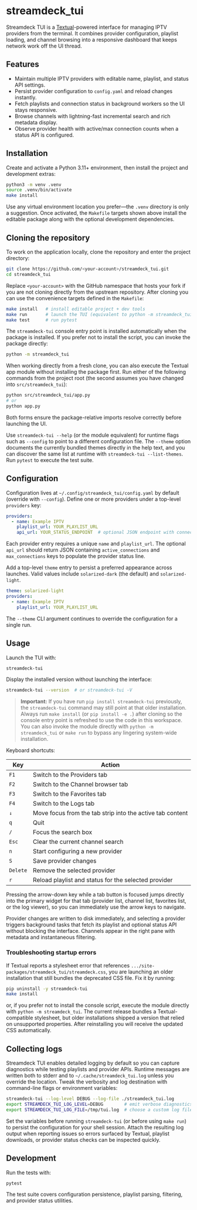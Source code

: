 # streamdeck_tui

Streamdeck TUI is a [Textual](https://textual.textualize.io/)-powered interface for managing IPTV providers from the terminal. It
combines provider configuration, playlist loading, and channel browsing into a responsive dashboard that keeps network work off
the UI thread.

## Features

- Maintain multiple IPTV providers with editable name, playlist, and status API settings.
- Persist provider configuration to `config.yaml` and reload changes instantly.
- Fetch playlists and connection status in background workers so the UI stays responsive.
- Browse channels with lightning-fast incremental search and rich metadata display.
- Observe provider health with active/max connection counts when a status API is configured.

## Installation

Create and activate a Python 3.11+ environment, then install the project and development extras:

```bash
python3 -m venv .venv
source .venv/bin/activate
make install
```

Use any virtual environment location you prefer—the `.venv` directory is only a suggestion. Once activated, the `Makefile`
targets shown above install the editable package along with the optional development dependencies.

## Cloning the repository

To work on the application locally, clone the repository and enter the project directory:

```bash
git clone https://github.com/<your-account>/streamdeck_tui.git
cd streamdeck_tui
```

Replace `<your-account>` with the GitHub namespace that hosts your fork if you are not cloning directly from the upstream
repository. After cloning you can use the convenience targets defined in the `Makefile`:

```bash
make install   # install editable project + dev tools
make run       # launch the TUI (equivalent to python -m streamdeck_tui)
make test      # run pytest
```

The `streamdeck-tui` console entry point is installed automatically when the package is installed. If you prefer not to install
the script, you can invoke the package directly:

```bash
python -m streamdeck_tui
```

When working directly from a fresh clone, you can also execute the Textual app module without installing the package first. Run
either of the following commands from the project root (the second assumes you have changed into `src/streamdeck_tui`):

```bash
python src/streamdeck_tui/app.py
# or
python app.py
```

Both forms ensure the package-relative imports resolve correctly before launching the UI.

Use `streamdeck-tui --help` (or the module equivalent) for runtime flags such as `--config` to point to a different configuration
file. The `--theme` option documents the currently bundled themes directly in the help text, and you can discover the same list at
runtime with `streamdeck-tui --list-themes`. Run `pytest` to execute the test suite.

## Configuration

Configuration lives at `~/.config/streamdeck_tui/config.yaml` by default (override with `--config`). Define one or more providers
under a top-level `providers` key:

```yaml
providers:
  - name: Example IPTV
    playlist_url: YOUR_PLAYLIST_URL
    api_url: YOUR_STATUS_ENDPOINT  # optional JSON endpoint with connection counts
```

Each provider entry requires a unique `name` and `playlist_url`. The optional `api_url` should return JSON containing
`active_connections` and `max_connections` keys to populate the provider status line.

Add a top-level `theme` entry to persist a preferred appearance across launches. Valid values include
`solarized-dark` (the default) and `solarized-light`.

```yaml
theme: solarized-light
providers:
  - name: Example IPTV
    playlist_url: YOUR_PLAYLIST_URL
```

The `--theme` CLI argument continues to override the configuration for a single run.

## Usage

Launch the TUI with:

```bash
streamdeck-tui
```

Display the installed version without launching the interface:

```bash
streamdeck-tui --version  # or streamdeck-tui -V
```

> **Important:** If you have run `pip install streamdeck-tui` previously, the
> `streamdeck-tui` command may still point at that older installation. Always run
> `make install` (or `pip install -e .`) after cloning so the console entry point
> is refreshed to use the code in this workspace. You can also invoke the module
> directly with `python -m streamdeck_tui` or `make run` to bypass any lingering
> system-wide installation.

Keyboard shortcuts:

| Key | Action |
| --- | --- |
| `F1` | Switch to the Providers tab |
| `F2` | Switch to the Channel browser tab |
| `F3` | Switch to the Favorites tab |
| `F4` | Switch to the Logs tab |
| `↓` | Move focus from the tab strip into the active tab content |
| `q` | Quit |
| `/` | Focus the search box |
| `Esc` | Clear the current channel search |
| `n` | Start configuring a new provider |
| `S` | Save provider changes |
| `Delete` | Remove the selected provider |
| `r` | Reload playlist and status for the selected provider |

Pressing the arrow-down key while a tab button is focused jumps directly into the
primary widget for that tab (provider list, channel list, favorites list, or the
log viewer), so you can immediately use the arrow keys to navigate.

Provider changes are written to disk immediately, and selecting a provider triggers background tasks that fetch its playlist and
optional status API without blocking the interface. Channels appear in the right pane with metadata and instantaneous filtering.

### Troubleshooting startup errors

If Textual reports a stylesheet error that references
`.../site-packages/streamdeck_tui/streamdeck.css`, you are launching an older
installation that still bundles the deprecated CSS file. Fix it by running:

```bash
pip uninstall -y streamdeck-tui
make install
```

or, if you prefer not to install the console script, execute the module directly
with `python -m streamdeck_tui`. The current release bundles a Textual-compatible
stylesheet, but older installations shipped a version that relied on unsupported
properties. After reinstalling you will receive the updated CSS automatically.

## Collecting logs

Streamdeck TUI enables detailed logging by default so you can capture diagnostics while testing playlists and provider APIs.
Runtime messages are written both to stderr and to `~/.cache/streamdeck_tui.log` unless you override the location. Tweak the
verbosity and log destination with command-line flags or environment variables:

```bash
streamdeck-tui --log-level DEBUG --log-file ./streamdeck_tui.log
export STREAMDECK_TUI_LOG_LEVEL=DEBUG        # emit verbose diagnostics (INFO by default)
export STREAMDECK_TUI_LOG_FILE=/tmp/tui.log  # choose a custom log file path
```

Set the variables before running `streamdeck-tui` (or before using `make run`) to persist the configuration for your shell
session. Attach the resulting log output when reporting issues so errors surfaced by Textual, playlist downloads, or provider
status checks can be inspected quickly.

## Development

Run the tests with:

```bash
pytest
```

The test suite covers configuration persistence, playlist parsing, filtering, and provider status utilities.
